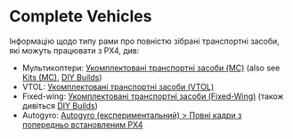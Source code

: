 # Complete Vehicles

Інформацію щодо типу рами про повністю зібрані транспортні засоби, які можуть працювати з PX4, див:

- Мультикоптери: [Укомплектовані транспортні засоби (MC)](../complete_vehicles_mc/index.md) (also see [Kits (MC)](../frames_multicopter/kits.md), [DIY Builds](../frames_multicopter/diy_builds.md))
- VTOL: [Укомплектовані транспортні засоби (VTOL)](../complete_vehicles_vtol/index.md)
- Fixed-wing: [Укомплектовані транспортні засоби (Fixed-Wing)](../complete_vehicles_fw/index.md) (також дивіться [DIY Builds](../frames_plane/diy_builds.md))
- Autogyro: [Autogyro (експериментальний) > Повні кадри з попередньо встановленим PX4](../frames_autogyro/index.md#complete-frames-with-px4-preinstalled)
